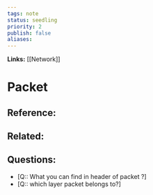 ```yaml
---
tags: note
status: seedling
priority: 2
publish: false
aliases: 
---
```

**Links:** [[Network]]
# Packet


## Reference:

## Related:
## Questions:
- [Q:: What you can find in header of packet ?]
- [Q:: which layer packet belongs to?]
